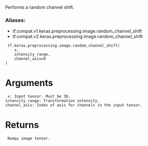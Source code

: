 Performs a random channel shift.
### Aliases:
- tf.compat.v1.keras.preprocessing.image.random_channel_shift
- tf.compat.v2.keras.preprocessing.image.random_channel_shift

```
 tf.keras.preprocessing.image.random_channel_shift(
    x,
    intensity_range,
    channel_axis=0
)
```
# Arguments

```
 x: Input tensor. Must be 3D.
intensity_range: Transformation intensity.
channel_axis: Index of axis for channels in the input tensor.
```
# Returns

```
 Numpy image tensor.
```
